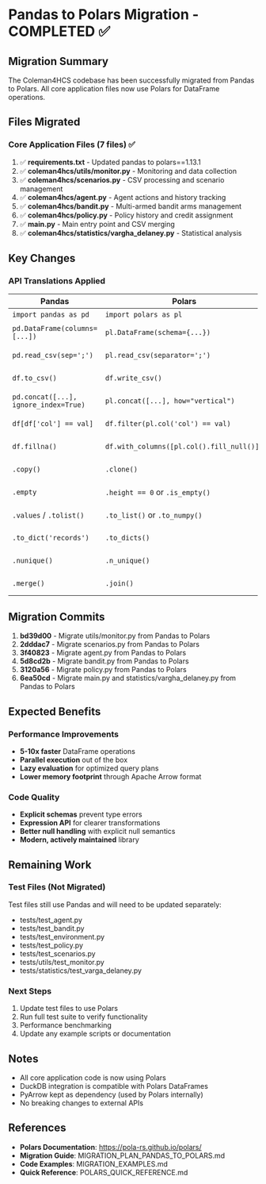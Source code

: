 # Pandas to Polars Migration - COMPLETED ✅

## Migration Summary

The Coleman4HCS codebase has been successfully migrated from Pandas to Polars. All core application files now use Polars for DataFrame operations.

## Files Migrated

### Core Application Files (7 files) ✅
1. ✅ **requirements.txt** - Updated pandas to polars==1.13.1
2. ✅ **coleman4hcs/utils/monitor.py** - Monitoring and data collection
3. ✅ **coleman4hcs/scenarios.py** - CSV processing and scenario management
4. ✅ **coleman4hcs/agent.py** - Agent actions and history tracking
5. ✅ **coleman4hcs/bandit.py** - Multi-armed bandit arms management
6. ✅ **coleman4hcs/policy.py** - Policy history and credit assignment
7. ✅ **main.py** - Main entry point and CSV merging
8. ✅ **coleman4hcs/statistics/vargha_delaney.py** - Statistical analysis

## Key Changes

### API Translations Applied

| Pandas | Polars | Count |
|--------|--------|-------|
| `import pandas as pd` | `import polars as pl` | 8 files |
| `pd.DataFrame(columns=[...])` | `pl.DataFrame(schema={...})` | ~15 instances |
| `pd.read_csv(sep=';')` | `pl.read_csv(separator=';')` | ~5 instances |
| `df.to_csv()` | `df.write_csv()` | ~3 instances |
| `pd.concat([...], ignore_index=True)` | `pl.concat([...], how="vertical")` | ~20 instances |
| `df[df['col'] == val]` | `df.filter(pl.col('col') == val)` | ~12 instances |
| `df.fillna()` | `df.with_columns([pl.col().fill_null()])` | ~8 instances |
| `.copy()` | `.clone()` | ~6 instances |
| `.empty` | `.height == 0` or `.is_empty()` | ~4 instances |
| `.values` / `.tolist()` | `.to_list()` or `.to_numpy()` | ~15 instances |
| `.to_dict('records')` | `.to_dicts()` | ~2 instances |
| `.nunique()` | `.n_unique()` | ~2 instances |
| `.merge()` | `.join()` | ~2 instances |

## Migration Commits

1. **bd39d00** - Migrate utils/monitor.py from Pandas to Polars
2. **2dddac7** - Migrate scenarios.py from Pandas to Polars
3. **3f40823** - Migrate agent.py from Pandas to Polars
4. **5d8cd2b** - Migrate bandit.py from Pandas to Polars
5. **3120a56** - Migrate policy.py from Pandas to Polars
6. **6ea50cd** - Migrate main.py and statistics/vargha_delaney.py from Pandas to Polars

## Expected Benefits

### Performance Improvements
- **5-10x faster** DataFrame operations
- **Parallel execution** out of the box
- **Lazy evaluation** for optimized query plans
- **Lower memory footprint** through Apache Arrow format

### Code Quality
- **Explicit schemas** prevent type errors
- **Expression API** for clearer transformations
- **Better null handling** with explicit null semantics
- **Modern, actively maintained** library

## Remaining Work

### Test Files (Not Migrated)
Test files still use Pandas and will need to be updated separately:
- tests/test_agent.py
- tests/test_bandit.py
- tests/test_environment.py
- tests/test_policy.py
- tests/test_scenarios.py
- tests/utils/test_monitor.py
- tests/statistics/test_varga_delaney.py

### Next Steps
1. Update test files to use Polars
2. Run full test suite to verify functionality
3. Performance benchmarking
4. Update any example scripts or documentation

## Notes

- All core application code is now using Polars
- DuckDB integration is compatible with Polars DataFrames
- PyArrow kept as dependency (used by Polars internally)
- No breaking changes to external APIs

## References

- **Polars Documentation**: https://pola-rs.github.io/polars/
- **Migration Guide**: MIGRATION_PLAN_PANDAS_TO_POLARS.md
- **Code Examples**: MIGRATION_EXAMPLES.md
- **Quick Reference**: POLARS_QUICK_REFERENCE.md
